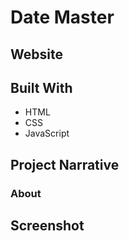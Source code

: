 # Date Master

## Website



## Built With

- HTML
- CSS
- JavaScript

## Project Narrative



### About



## Screenshot